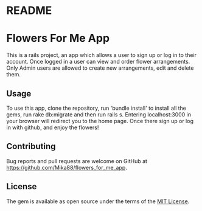 # README
# Flowers For Me App

This is a rails project, an app which allows a user to sign up or log in to their account. Once logged in a user can view and order flower arrangements. 
Only Admin users are allowed to create new arrangements, edit and delete them. 

## Usage

To use this app, clone the repository, run 'bundle install' to install all the gems, run rake db:migrate and then run rails s. 
Entering localhost:3000 in your browser will redirect you to the home page. 
Once there sign up or log in with github, and enjoy the flowers! 

## Contributing

Bug reports and pull requests are welcome on GitHub at https://github.com/Mika88/flowers_for_me_app.

## License

The gem is available as open source under the terms of the [MIT License](https://opensource.org/licenses/MIT).
